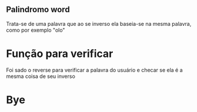 ## Palindromo word
Trata-se de uma palavra que ao se inverso ela baseia-se na mesma palavra, como por exemplo "olo"

# Função para verificar
Foi sado o reverse para verificar a palavra do usuário e checar se ela é a mesma coisa de seu inverso

# Bye